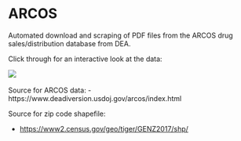 # ARCOS
Automated download and scraping of PDF files from the ARCOS drug sales/distribution database from DEA.

Click through for an interactive look at the data:

<div class='tableauPlaceholder' id='viz1603110031080' style='position: relative'>
   <noscript>
     <a href='https://public.tableau.com/profile/benjamin.ryan2179#!/vizhome/ARCOS/Dashboard1?publish=yes'>
     <img alt=' ' src='https:&#47;&#47;public.tableau.com&#47;static&#47;images&#47;AR&#47;ARCOS&#47;Dashboard1&#47;1_rss.png' style='border: none' />
     </a>
  </noscript>
  <object class='tableauViz'  style='display:none;'>
    <param name='host_url' value='https%3A%2F%2Fpublic.tableau.com%2F' /> 
    <param name='embed_code_version' value='3' /> 
    <param name='site_root' value='' />
    <param name='name' value='ARCOS&#47;Dashboard1' />
    <param name='tabs' value='no' />
    <param name='toolbar' value='yes' />
    <param name='static_image' value='https:&#47;&#47;public.tableau.com&#47;static&#47;images&#47;AR&#47;ARCOS&#47;Dashboard1&#47;1.png' /> 
    <param name='animate_transition' value='yes' />
    <param name='display_static_image' value='yes' />
    <param name='display_spinner' value='yes' />
    <param name='display_overlay' value='yes' />
    <param name='display_count' value='yes' />
    <param name='language' value='en' />
    <param name='filter' value='publish=yes' />
  </object>
</div>

<br>
Source for ARCOS data:
- https://www.deadiversion.usdoj.gov/arcos/index.html

Source for zip code shapefile:
- https://www2.census.gov/geo/tiger/GENZ2017/shp/
